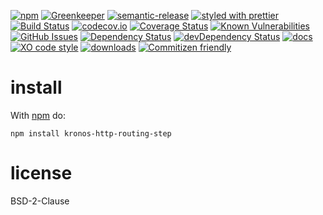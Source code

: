 [![npm](https://img.shields.io/npm/v/kronos-http-routing-step.svg)](https://www.npmjs.com/package/kronos-http-routing-step)
[![Greenkeeper](https://badges.greenkeeper.io/Kronos-Integration/kronos-http-routing-step.svg)](https://greenkeeper.io/)
[![semantic-release](https://img.shields.io/badge/%20%20%F0%9F%93%A6%F0%9F%9A%80-semantic--release-e10079.svg)](https://github.com/Kronos-Integration/kronos-http-routing-step)
[![styled with prettier](https://img.shields.io/badge/styled_with-prettier-ff69b4.svg)](https://github.com/prettier/prettier)
[![Build Status](https://secure.travis-ci.org/Kronos-Integration/kronos-http-routing-step.png)](http://travis-ci.org/Kronos-Integration/kronos-http-routing-step)
[![codecov.io](http://codecov.io/github/Kronos-Integration/kronos-http-routing-step/coverage.svg?branch=master)](http://codecov.io/github/Kronos-Integration/kronos-http-routing-step?branch=master)
[![Coverage Status](https://coveralls.io/repos/Kronos-Integration/kronos-http-routing-step/badge.svg)](https://coveralls.io/r/Kronos-Integration/kronos-http-routing-step)
[![Known Vulnerabilities](https://snyk.io/test/github/Kronos-Integration/kronos-http-routing-step/badge.svg)](https://snyk.io/test/github/Kronos-Integration/kronos-http-routing-step)
[![GitHub Issues](https://img.shields.io/github/issues/Kronos-Integration/kronos-http-routing-step.svg?style=flat-square)](https://github.com/Kronos-Integration/kronos-http-routing-step/issues)
[![Dependency Status](https://david-dm.org/Kronos-Integration/kronos-http-routing-step.svg)](https://david-dm.org/Kronos-Integration/kronos-http-routing-step)
[![devDependency Status](https://david-dm.org/Kronos-Integration/kronos-http-routing-step/dev-status.svg)](https://david-dm.org/Kronos-Integration/kronos-http-routing-step#info=devDependencies)
[![docs](http://inch-ci.org/github/Kronos-Integration/kronos-http-routing-step.svg?branch=master)](http://inch-ci.org/github/Kronos-Integration/kronos-http-routing-step)
[![XO code style](https://img.shields.io/badge/code_style-XO-5ed9c7.svg)](https://github.com/sindresorhus/xo)
[![downloads](http://img.shields.io/npm/dm/kronos-http-routing-step.svg?style=flat-square)](https://npmjs.org/package/kronos-http-routing-step)
[![Commitizen friendly](https://img.shields.io/badge/commitizen-friendly-brightgreen.svg)](http://commitizen.github.io/cz-cli/)

install
=======


With [npm](http://npmjs.org) do:

```shell
npm install kronos-http-routing-step
```

license
=======

BSD-2-Clause
